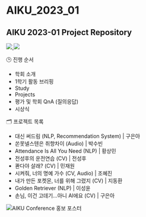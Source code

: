 # AIKU_2023_01
## AIKU 2023-01 Project Repository

<a href = "https://www.youtube.com/watch?v=V6Dl7zd50j0&t=3s">
<img src="https://img.shields.io/badge/Youtube Live-FF0000?style=for-the-badge&logo=youtube&logoColor=white">
</a>

<a href = "https://bit.ly/AIKUConference202301PPT">
<img src="https://img.shields.io/badge/Downlaod PPT-B7472A?style=for-the-badge&logo=microsoftpowerpoint&logoColor=white">
</a>

<p></p>

🕒 진행 순서
- 학회 소개
- 1학기 활동 브리핑
- Study
- Projects
- 평가 및 학회 QnA (질의응답) 
- 시상식

🗂️ 프로젝트 목록
- 대신 써드림 (NLP, Recommendation System) | 구은아
- 쏜못넬스텐은 취향차이 (Audio) | 박수빈
- Attendance Is All You Need (NLP) | 황상민
- 전성후의 운전연습 (CV) | 전성후
- 콴다야 살래? (CV) | 민재원
- 시켜줘, 너의 명예 가수 (CV, Audio) | 조혜진
- 내가 만든 포켓몬, 너를 위해 그렸지 (CV) | 지동환
- Golden Retriever (NLP) | 이성윤
- 손님, 이건 고데기…아니 AI에요 (CV) | 구은아

![AIKU Conference 홍보 포스터](https://github.com/AIKU-Official/AIKU_2023_01/assets/12046879/777cd739-1947-448d-8097-99b3f8fdc0ea)
